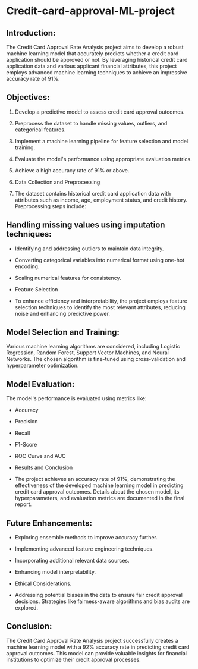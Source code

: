# Credit-card-approval-ML-project

## Introduction:
The Credit Card Approval Rate Analysis project aims to develop a robust machine learning model that accurately predicts whether a credit card application should be approved or not. By leveraging historical credit card application data and various applicant financial attributes, this project employs advanced machine learning techniques to achieve an impressive accuracy rate of 91%.

## Objectives:

1. Develop a predictive model to assess credit card approval outcomes.

2. Preprocess the dataset to handle missing values, outliers, and categorical features.

3. Implement a machine learning pipeline for feature selection and model training.

4. Evaluate the model's performance using appropriate evaluation metrics.

5. Achieve a high accuracy rate of 91% or above.

6. Data Collection and Preprocessing

7. The dataset contains historical credit card application data with attributes such as income, age, employment status, and credit history. Preprocessing steps include:

## Handling missing values using imputation techniques:

* Identifying and addressing outliers to maintain data integrity.

* Converting categorical variables into numerical format using one-hot encoding.

* Scaling numerical features for consistency.

* Feature Selection

* To enhance efficiency and interpretability, the project employs feature selection techniques to identify the most relevant attributes, reducing noise and enhancing predictive power.

## Model Selection and Training:

Various machine learning algorithms are considered, including Logistic Regression, Random Forest, Support Vector Machines, and Neural Networks. The chosen algorithm is fine-tuned using cross-validation and hyperparameter optimization.

## Model Evaluation:

The model's performance is evaluated using metrics like:

* Accuracy

* Precision

* Recall

* F1-Score

* ROC Curve and AUC

* Results and Conclusion

* The project achieves an accuracy rate of 91%, demonstrating the effectiveness of the developed machine learning model in predicting credit card approval outcomes. Details about the chosen model, its hyperparameters, and evaluation metrics are documented in the final report.

## Future Enhancements:

* Exploring ensemble methods to improve accuracy further.

* Implementing advanced feature engineering techniques.

* Incorporating additional relevant data sources.

* Enhancing model interpretability.

* Ethical Considerations.

* Addressing potential biases in the data to ensure fair credit approval decisions. Strategies like fairness-aware algorithms and bias audits are explored.

## Conclusion:

The Credit Card Approval Rate Analysis project successfully creates a machine learning model with a 92% accuracy rate in predicting credit card approval outcomes. This model can provide valuable insights for financial institutions to optimize their credit approval processes.

